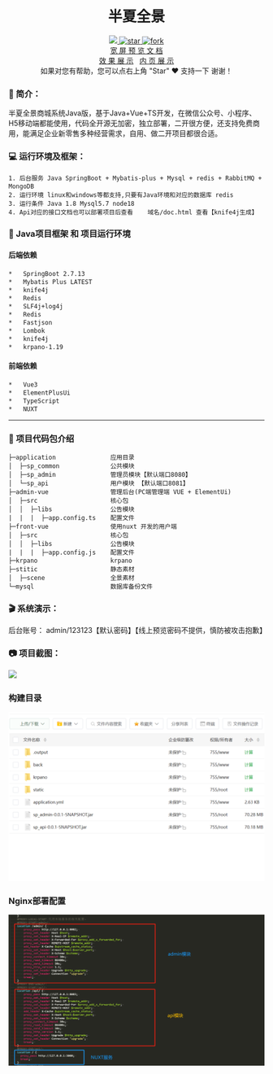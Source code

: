 <div align="center">

# 半夏全景

</div>
<div align="center" >
    <a href="javascript:;">
        <img src="https://img.shields.io/:license-MIT-blue.svg" />
    </a>
    <a href='https://gitee.com/jiang_zhenhua/sp_panorama/stargazers'>
        <img src='https://gitee.com/jiang_zhenhua/sp_panorama/badge/star.svg?theme=dark' alt='star'></img>
    </a>
    <a href='https://gitee.com/jiang_zhenhua/sp_panorama/members'>
        <img src='https://gitee.com/jiang_zhenhua/sp_panorama/badge/fork.svg?theme=dark' alt='fork'></img>
    </a>
</div>
<div align="center">

[comment]: <> ([宽屏预览]&#40;https://gitee.com/jiang_zhenhua/sp_panorama/blob/master/README.md&#41;)

</div>
<div align="center" >
    <a href="https://gitee.com/jiang_zhenhua/sp_panorama/blob/master/README.md">宽 屏 预 览 文 档</a>
</div>
<div align="center" >
    <a href="https://panorama.banxia.tech/">效 果 展 示</a>
    &nbsp
    <a href="https://panorama.banxia.tech/space/2">内 页 展 示</a>
</div>
<div align="center">
    如果对您有帮助，您可以点右上角 "Star" ❤️ 支持一下 谢谢！
</div>

### 📖 简介：

半夏全景商城系统Java版，基于Java+Vue+TS开发，在微信公众号、小程序、H5移动端都能使用，代码全开源无加密，独立部署，二开很方便，还支持免费商用，能满足企业新零售多种经营需求，自用、做二开项目都很合适。

### 💻 运行环境及框架：
~~~
1. 后台服务 Java SpringBoot + Mybatis-plus + Mysql + redis + RabbitMQ + MongoDB
2. 运行环境 linux和windows等都支持,只要有Java环境和对应的数据库 redis
3. 运行条件 Java 1.8 Mysql5.7 node18
4. Api对应的接口文档也可以部署项目后查看    域名/doc.html 查看【knife4j生成】
~~~

### 🔧 Java项目框架 和 项目运行环境
#### 后端依赖
~~~
*   SpringBoot 2.7.13 
*   Mybatis Plus LATEST
*   knife4j
*   Redis
*   SLF4j+log4j
*   Redis
*   Fastjson
*   Lombok
*   knife4j
*   krpano-1.19 
~~~
#### 前端依赖
~~~
*   Vue3      
*   ElementPlusUi 
*   TypeScript
*   NUXT
~~~

---

### 🧭 项目代码包介绍
~~~
├─application               应用目录
│  ├─sp_common              公共模块
│  ├─sp_admin               管理员模块【默认端口8080】
│  └─sp_api                 用户模块 【默认端口8081】
├─admin-vue                 管理后台(PC端管理端 VUE + ElementUi)
│  ├─src                    核心包
│  │  ├─libs                公告模块
|  |  |  ├─app.config.ts    配置文件              
├─front-vue                 使用nuxt 开发的用户端
│  ├─src                    核心包
│  │  ├─libs                公告模块
|  |  |  ├─app.config.js    配置文件   
├─krpano                    krpano
├─stitic                    静态素材
│  ├─scene                  全景素材
└─mysql                     数据库备份文件
~~~

### 🎬 系统演示：
后台账号： admin/123123【默认密码】【线上预览密码不提供，慎防被攻击抱歉】

### 📷 项目截图：
![](demo/demo.png)
### 构建目录
![](demo/dir.jpg)
### Nginx部署配置
![](demo/nginx.png)